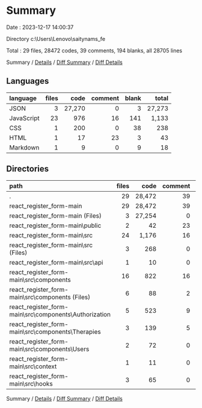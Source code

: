 # Summary

Date : 2023-12-17 14:00:37

Directory c:\\Users\\Lenovo\\saitynams_fe

Total : 29 files,  28472 codes, 39 comments, 194 blanks, all 28705 lines

Summary / [Details](details.md) / [Diff Summary](diff.md) / [Diff Details](diff-details.md)

## Languages
| language | files | code | comment | blank | total |
| :--- | ---: | ---: | ---: | ---: | ---: |
| JSON | 3 | 27,270 | 0 | 3 | 27,273 |
| JavaScript | 23 | 976 | 16 | 141 | 1,133 |
| CSS | 1 | 200 | 0 | 38 | 238 |
| HTML | 1 | 17 | 23 | 3 | 43 |
| Markdown | 1 | 9 | 0 | 9 | 18 |

## Directories
| path | files | code | comment | blank | total |
| :--- | ---: | ---: | ---: | ---: | ---: |
| . | 29 | 28,472 | 39 | 194 | 28,705 |
| react_register_form-main | 29 | 28,472 | 39 | 194 | 28,705 |
| react_register_form-main (Files) | 3 | 27,254 | 0 | 11 | 27,265 |
| react_register_form-main\\public | 2 | 42 | 23 | 4 | 69 |
| react_register_form-main\\src | 24 | 1,176 | 16 | 179 | 1,371 |
| react_register_form-main\\src (Files) | 3 | 268 | 0 | 49 | 317 |
| react_register_form-main\\src\\api | 1 | 10 | 0 | 2 | 12 |
| react_register_form-main\\src\\components | 16 | 822 | 16 | 112 | 950 |
| react_register_form-main\\src\\components (Files) | 6 | 88 | 2 | 19 | 109 |
| react_register_form-main\\src\\components\\Authorization | 5 | 523 | 9 | 66 | 598 |
| react_register_form-main\\src\\components\\Therapies | 3 | 139 | 5 | 17 | 161 |
| react_register_form-main\\src\\components\\Users | 2 | 72 | 0 | 10 | 82 |
| react_register_form-main\\src\\context | 1 | 11 | 0 | 4 | 15 |
| react_register_form-main\\src\\hooks | 3 | 65 | 0 | 12 | 77 |

Summary / [Details](details.md) / [Diff Summary](diff.md) / [Diff Details](diff-details.md)